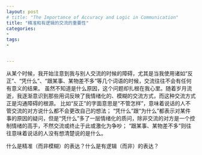 ```yaml
---
layout: post
# title: "The Importance of Accuracy and Logic in Communication"
title: "精准和有逻辑的交流的重要性"
categories:
- 
tags:
- 


---
```


从某个时候，我开始注意到我与别人交流的时候的障碍，尤其是当我使用诸如“反正”、“凭什么”、“跟某事、某物差不多”等几个词语的时候，交流往往不会有任何有意义的结果。
虽然不知道是什么原因，这个问题却扎根在我心里。随着岁月流逝，我逐渐意识到那些用词反映了我情绪化的、模糊的交流方式，而这种交流方式正是沟通障碍的根源。
比如“反正”的字面意思是“不管怎样”，意味着说话的人不管交流的对方说什么都不会更改自己的想法；
“凭什么”跟“为什么”都表示对某件事的原因的疑问，但是“凭什么”多了一层情绪化的质问，除非交流的对方是一个控制情绪的高手，不然交流或终止于此或激化为争吵；
“跟某事、某物差不多”则往往意味着说话的人没有想清楚说的是什么。

什么是精准（而非模糊）的表达？什么是有逻辑（而非）的表达？

<!-- _I wrote down these a few words when I started realizing that there's something wrong with the way I communicate with people. At that time I only noticed some words which rarely led to meaningful results._ 

_Over the years it became clearer to me that I used to rely much more on emotions rather than logic in my communication. I might write my idea about effective communication under different contexts in another post, but here is where I started._ 

**"反正"**
WHATEVER - 这意味着说话的人不思考了。

**"凭什么"**
在谈话中，反问的意义有限，带有攻击意味的反问就更不是在讨论问题了。

**"something/stuff like that"**
意味着说话的人没有想清楚说的是什么。 -->
